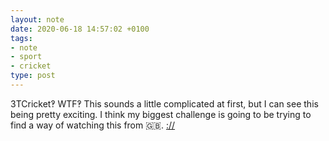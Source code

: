 ```yaml
---
layout: note
date: 2020-06-18 14:57:02 +0100
tags:
- note
- sport
- cricket
type: post
---
```


3TCricket‽ WTF‽ This sounds a little complicated at first, but I can see this being pretty exciting. I think my biggest challenge is going to be trying to find a way of watching this from 🇬🇧. [://](https://www.dailymaverick.co.za/article/2020-06-17-csa-overcomes-sticky-covid-19-wicket-with-a-new-format/)